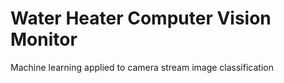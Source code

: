 # Water Heater Computer Vision Monitor
Machine learning applied to camera stream image classification
